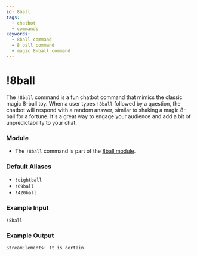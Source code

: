 ```yaml
---
id: 8ball
tags:
  - chatbot
  - commands
keywords:
  - 8ball command
  - 8 ball command
  - magic 8-ball command
---
```


# !8ball

The `!8ball` command is a fun chatbot command that mimics the classic magic 8-ball toy. When a user types `!8ball` followed by a question, the chatbot will respond with a random answer, similar to shaking a magic 8-ball for a fortune. It's a great way to engage your audience and add a bit of unpredictability to your chat.

### Module

- The `!8ball` command is part of the [8ball module](../../modules/eightball).

### Default Aliases

- `!eightball`
- `!69ball`
- `!420ball`

### Example Input

```
!8ball 
```

### Example Output

```
StreamElements: It is certain.
```
